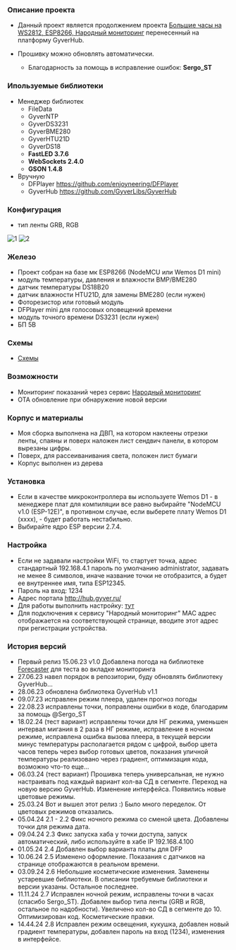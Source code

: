 ### Описание проекта

- Данный проект является продолжением проекта [Большие часы на WS2812, ESP8266, Народный мониторинг](https://community.alexgyver.ru/threads/bolshie-chasy-na-ws2812-esp8266-narodnyj-monitoring.5067/)
перенесенный на платформу GyverHub.
- Прошивку можно обновлять автоматически.

    * Благодарность за помощь в исправление ошибок: **Sergo_ST**

### Ипользуемые библиотеки

* Менеджер библиотек
    * FileData
    * GyverNTP
    * GyverDS3231
    * GyverBME280
    * GyverHTU21D
    * GyverDS18
    * **FastLED 3.7.6**
    * **WebSockets 2.4.0**
    * **GSON 1.4.8**
 * Вручную
    * DFPlayer https://github.com/enjoyneering/DFPlayer
    * GyverHub https://github.com/GyverLibs/GyverHub

### Конфигурация 

* тип ленты GRB, RGB

![1](https://github.com/Serega88kos/Clock_ESP8266_WS2812_IOT/assets/57561983/47c1f3bc-1c69-47b9-8833-9de04428b040)
![2](https://github.com/Serega88kos/Clock_ESP8266_WS2812_IOT/assets/57561983/0b145928-88a9-4b65-932c-ddcf5330594d)

### Железо

* Проект собран на базе мк ESP8266 (NodeMCU или Wemos D1 mini)
* модуль температуры, давления и влажности BMP/BME280
* датчик температуры DS18B20
* датчик влажности HTU21D, для замены BME280 (если нужен)
* Фоторезистор или готовый модуль
* DFPlayer mini для голосовых оповещений времени
* модуль точного времени DS3231 (если нужен)
* БП 5В

### Схемы

* [Схемы](https://github.com/Serega88kos/BigClock/tree/main/schemes)

### Возможности

* Мониторинг показаний через сервис [Народный мониторинг](https://narodmon.ru/?invite=asm)
* OTA обновление при обнаружение новой версии
 
### Корпус и материалы

- Моя сборка выполнена на ДВП, на котором наклеены отрезки ленты, спаяны и поверх наложен лист сендвич панели, в котором вырезаны цифры.
- Поверх, для рассеиванивания света, положен лист бумаги
- Корпус выполнен из дерева

### Установка

- Если в качестве микроконтроллера вы используете Wemos D1 - в менеджере плат для компиляции все равно выбирайте "NodeMCU v1.0 (ESP-12E)", в противном случае, если выберете плату Wemos D1 (xxxx), - будет     работать нестабильно.
- Выбирайте ядро ESP версии 2.7.4.

### Настройка

- Если не задавали настройки WiFi, то стартует точка, адрес стандартный 192.168.4.1 пароль по умолчанию administrator, задавать не менее 8 символов, иначе название точки не отобразится, а будет ее внутреннее имя, типа ESP12345.
- Пароль на вход: 1234
- Адрес портала http://hub.gyver.ru/
- Для работы выполнить настройку: [тут](https://github.com/GyverLibs/GyverHub/wiki/2.-%D0%9D%D0%B0%D1%87%D0%B0%D0%BB%D0%BE-%D1%80%D0%B0%D0%B1%D0%BE%D1%82%D1%8B)
- Для подключения к сервису "Народный мониторинг" MAC адрес отображается на соответствующей странице, вводите этот адрес при регистрации устройства.

### История версий

* Первый релиз 15.06.23 v1.0
Добавлена погода на библиотеке [Forecaster](https://github.com/GyverLibs/Forecaster) для теста во вкладке мониторинга
* 27.06.23 навел порядок в репозитории, буду обновлять библиотеку GyverHub...
* 28.06.23 обновлена библиотека GyverHub v1.1
* 09.07.23 исправлен режим плеера, удален прогноз погоды
* 22.08.23 исправлены точки, поправлены ошибки в коде, благодарим за помощь @Sergo_ST
* 18.02.24 (тест вариант) исправлены точки для НГ режима, уменьшен интервал мигания в 2 раза в НГ режиме, исправление в ночном режиме, исправлена ошибка вызова плеера, в текущей версии минус температуры располагается рядом с цифрой, выбор цвета часов теперь через выбор готовых цветов, показания уличной температуры реализовано через градиент, оптимизация кода, возможно что-то еще...
* 06.03.24 (тест вариант) Прошивка теперь универсальная, не нужно настраивать под каждый вариант кол-ва СД в сегменте. Переход на новую версию GyverHub. Изменение интерфейса. Появились новые цветовые режимы.
* 25.03.24 Вот и вышел этот релиз :) Было много переделок. От цветовых режимов отказались.
* 05.04.24 2.1 - 2.2 Фикс ночного режима со сменой цвета. Добавлены точки для режима дата.
* 09.04.24 2.3 Фикс запуска хаба у точки доступа, запуск автоматический, либо используйте в хабе IP 192.168.4.100
* 01.05.24 2.4 Добавлен выбор варианта платы для DFP
* 10.06.24 2.5 Изменено оформление. Показания с датчиков на странице отображаются в реальном времени.
* 03.09.24 2.6 Небольшие косметические изменения. Заменены устаревшие библиотеки. В описании требуемые библиотеки и версии указаны. Остальное последнее.
* 11.11.24 2.7 Исправлен ночной режим, исправлены точки в часах (спасибо Sergo_ST). Добавлен выбор типа ленты (GRB и RGB, остальное по надобности). Увеличено кол-во СД в сегменте до 10. Оптимизирован код. Косметические правки.
* 14.44.24 2.8 Исправлен режим освещения, кукушка, добавлен новый градиент температуры, добавлен пароль на вход (1234), изменения в интерфейсе.
